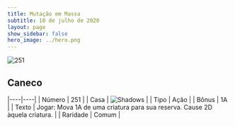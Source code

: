 ```yaml
---
title: Mutação em Massa
subtitle: 10 de julho de 2020
layout: page
show_sidebar: false
hero_image: ../hero.png
---
```


![251](https://cdn.keyforgegame.com/media/card_front/pt/479_251_8932GXGRJV3G_pt.png)

## Caneco

|----|----|
| Número | 251 |
| Casa | ![Shadows](https://archonarcana.com/images/thumb/e/ee/Shadows.png/22px-Shadows.png "Sombras") |
| Tipo | Ação |
| Bônus | 1A |
| Texto | Jogar: Mova 1A de uma criatura  para sua reserva. Cause 2D àquela  criatura. |
| Raridade | Comum |
